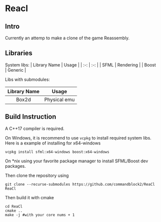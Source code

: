 # Reacl 

## Intro
Currently an attemp to make a clone of the game Reassembly.

## Libraries
System libs:
| Library Name  | Usage |
| :-: | :-: |
| SFML | Rendering | 
| Boost | Generic |

Libs with submodules:

| Library Name  | Usage |
| :-: | :-: |
| Box2d | Physical emu | 

## Build Instruction
A C++17 compiler is required.

On Windows, it is recommend to use `vcpkg` to install required system libs. Here is a example of installing for x64-windows

    vcpkg install sfml:x64-windows boost:x64-windows

On *nix using your favorite package manager to install SFML/Boost dev packages.

Then clone the repository using 

    git clone --recurse-submodules https://github.com/commandblock2/ReaCl ReaCl

Then build it with cmake

    cd ReaCl
    cmake ..
    make -j #with your core nums + 1
